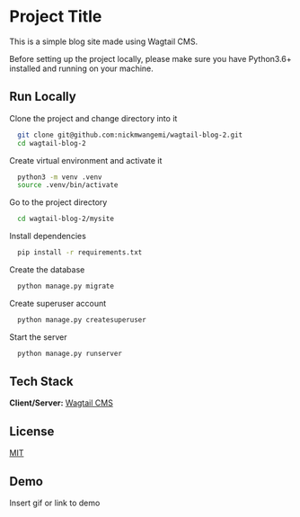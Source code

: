 
# Project Title

This is a simple blog site made using Wagtail CMS.


Before setting up the project locally, please make sure you have Python3.6+ installed and running on your machine.


    
## Run Locally

Clone the project and change directory into it

```bash
  git clone git@github.com:nickmwangemi/wagtail-blog-2.git
  cd wagtail-blog-2
```

Create virtual environment and activate it

```bash
  python3 -m venv .venv
  source .venv/bin/activate
```


Go to the project directory

```bash
  cd wagtail-blog-2/mysite
```


Install dependencies

```bash
  pip install -r requirements.txt
```

Create the database

```bash
  python manage.py migrate
```

Create superuser account

```bash
  python manage.py createsuperuser
```

Start the server

```bash
  python manage.py runserver
```

  
## Tech Stack

**Client/Server:** [Wagtail CMS](https://wagtail.io/)
  
## License

[MIT](https://choosealicense.com/licenses/mit/)

  
## Demo

Insert gif or link to demo

  